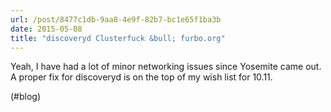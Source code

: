 ```yaml
---
url: /post/8477c1db-9aa8-4e9f-82b7-bc1e65f1ba3b
date: 2015-05-08
title: "discoveryd Clusterfuck &bull; furbo.org"
---
```


Yeah, I have had a lot of minor networking issues since Yosemite came out. A proper fix for discoveryd is on the top of my wish list for 10.11.



(#blog)